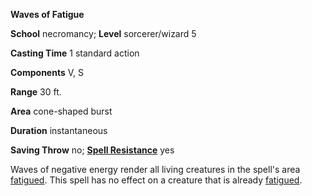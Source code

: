  **Waves of Fatigue**

**School** necromancy; **Level** sorcerer/wizard 5

**Casting Time** 1 standard action

**Components** V, S

**Range** 30 ft.

**Area** cone-shaped burst

**Duration** instantaneous

**Saving Throw** no; **[Spell Resistance](../glossary#_spell-resistance)** yes

Waves of negative energy render all living creatures in the spell's area [fatigued](../glossary#_fatigued). This spell has no effect on a creature that is already [fatigued](../glossary#_fatigued).

